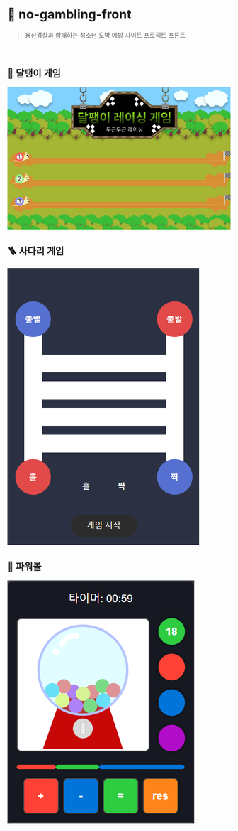 # 🚨 no-gambling-front

> 용산경찰과 함깨하는 청소년 도박 예방 사이트 프로젝트 프론트
<br>


## 🐌 달팽이 게임 
![snail](./read/snail.png)<br>

## 🪜 사다리 게임
![ladder](./read/ladder.png)<br>

## 🎴 파워볼
![ladder](./read/powerball.png)<br>
